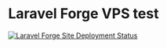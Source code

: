 # Laravel Forge VPS test

[![Laravel Forge Site Deployment Status](https://img.shields.io/endpoint?url=https%3A%2F%2Fforge.laravel.com%2Fsite-badges%2F23a8a2ec-d121-448c-8fb3-a07ac0bd832f%3Fdate%3D1&style=flat)](https://forge.laravel.com)